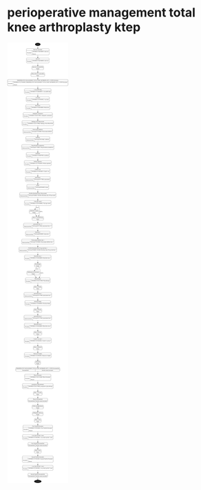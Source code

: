 # perioperative management total knee arthroplasty ktep
![perioperative_management_total_knee_arthroplasty_ktep](../perioperative_management_total_knee_arthroplasty_ktep.png)